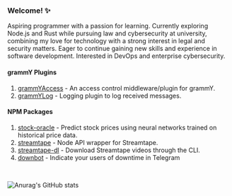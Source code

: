 ### Welcome! ✨

Aspiring programmer with a passion for learning. Currently exploring Node.js and Rust while pursuing law and cybersecurity at university, combining my love for technology with a strong interest in legal and security matters. Eager to continue gaining new skills and experience in software development. Interested in DevOps and enterprise cybersecurity.

#### grammY Plugins

1. [grammYAccess](https://github.com/losparviero/grammyAccess) - An access control middleware/plugin for grammY.
2. [grammYLog](https://github.com/losparviero/grammYLog) - Logging plugin to log received messages.

#### NPM Packages

1. [stock-oracle](https://www.npmjs.com/package/stock-oracle) - Predict stock prices using neural networks trained on historical price data.
2. [streamtape](https://www.npmjs.com/package/streamtape) - Node API wrapper for Streamtape.
3. [streamtape-dl](https://www.npmjs.com/package/streamtape-dl) - Download Streamtape videos through the CLI.
4. [downbot](https://www.npmjs.com/package/downbot) - Indicate your users of downtime in Telegram

<br>

![Anurag's GitHub stats](https://github-readme-stats.vercel.app/api?username=losparviero&show_icons=true&theme=transparent&hide=contribs)
 

<!--
**losparviero/losparviero** is a ✨ _special_ ✨ repository because its `README.md` (this file) appears on your GitHub profile.
-->
